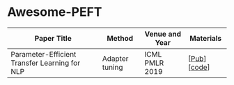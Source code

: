 # Awesome-PEFT

|Paper Title|Method|Venue and Year|Materials|
|--------------------|--------------------|--------------------|--------------------|
|Parameter-Efficient Transfer Learning for NLP|Adapter tuning|ICML PMLR 2019|[[Pub](https://proceedings.mlr.press/v97/houlsby19a.html)][[code](https://github.com/google-research/adapter-bert)]|
